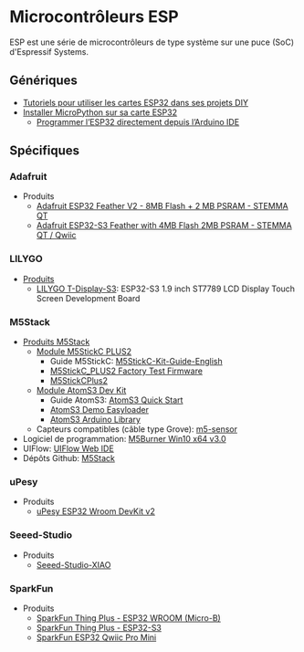 # Microcontrôleurs ESP

ESP est une série de microcontrôleurs de type système sur une puce (SoC) d'Espressif Systems.

## Génériques
 * [Tutoriels pour utiliser les cartes ESP32 dans ses projets DIY](https://www.upesy.fr/blogs/tutorials/esp32-tutorials-for-arduino-code-and-micropython)
 * [Installer MicroPython sur sa carte ESP32](https://www.upesy.fr/blogs/tutorials/install-micropython-on-esp32-quickly-with-thonny-ide)
   * [Programmer l’ESP32 directement depuis l’Arduino IDE](https://www.upesy.fr/blogs/tutorials/install-esp32-on-arduino-ide-complete-guide)

## Spécifiques

### Adafruit
 * Produits
   * [Adafruit ESP32 Feather V2 - 8MB Flash + 2 MB PSRAM - STEMMA QT](https://www.adafruit.com/product/5400)
   * [Adafruit ESP32-S3 Feather with 4MB Flash 2MB PSRAM - STEMMA QT / Qwiic](https://www.adafruit.com/product/5477)

### LILYGO

 * [Produits](https://www.lilygo.cc/collections/all)
   * [LILYGO T-Display-S3](https://www.lilygo.cc/products/t-display-s3): ESP32-S3 1.9 inch ST7789 LCD Display Touch Screen Development Board

### M5Stack

 * [Produits M5Stack](https://shop.m5stack.com/)
   * [Module M5StickC PLUS2](https://docs.m5stack.com/en/core/M5StickC%20PLUS2)
     * Guide M5StickC: [M5StickC-Kit-Guide-English](https://m5stack.oss-cn-shenzhen.aliyuncs.com/resource/docs/UIFlow-StickC-Book-English.pdf)
     * [M5StickC_PLUS2 Factory Test Firmware](https://m5stack.oss-cn-shenzhen.aliyuncs.com/resource/docs/products/core/M5StickC%20PLUS2/PLUS2%20Factory%20Firmware.exe)
     * [M5StickCPlus2](https://github.com/m5stack/M5StickCPlus2)
   * [Module AtomS3 Dev Kit](https://docs.m5stack.com/en/core/AtomS3)
     * Guide AtomS3: [AtomS3 Quick Start](https://m5stack.oss-cn-shenzhen.aliyuncs.com/resource/docs/products/core/AtomS3/atoms3reduced%20(1).pdf)
     * [AtomS3 Demo Easyloader](https://m5stack.oss-cn-shenzhen.aliyuncs.com/EasyLoader/ATOM/ATOMS3%20DEMO.exe)
     * [AtomS3 Arduino Library](https://github.com/m5stack/M5AtomS3)
   * Capteurs compatibles (câble type Grove): [m5-sensor](https://shop.m5stack.com/collections/m5-sensor)
 * Logiciel de programmation: [M5Burner Win10 x64 v3.0](https://m5burner.m5stack.com/app/M5Burner-v3-beta-win-x64.zip)
 * UIFlow: [UIFlow Web IDE](https://flow.m5stack.com)
 * Dépôts Github: [M5Stack](https://github.com/m5stack)

### uPesy

 * Produits
   * [uPesy ESP32 Wroom DevKit v2](https://www.upesy.fr/products/upesy-esp32-wroom-devkit-board)

### Seeed-Studio

 * Produits
   * [Seeed-Studio-XIAO](https://www.seeedstudio.com/XIAO-c-1964.html)

### SparkFun

* Produits
    * [SparkFun Thing Plus - ESP32 WROOM (Micro-B)](https://www.sparkfun.com/products/15663)
    * [SparkFun Thing Plus - ESP32-S3](https://www.sparkfun.com/products/24408)
    * [SparkFun ESP32 Qwiic Pro Mini](https://www.sparkfun.com/products/23386)

